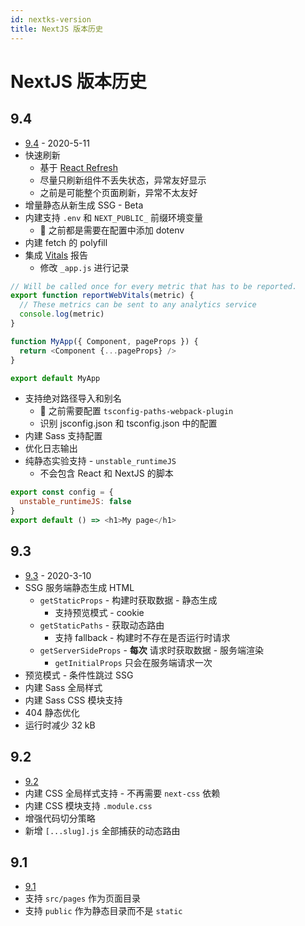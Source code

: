 ```yaml
---
id: nextks-version
title: NextJS 版本历史
---
```


# NextJS 版本历史

## 9.4
* [9.4](https://nextjs.org/blog/next-9-4) - 2020-5-11
* 快速刷新
  * 基于 [React Refresh](https://github.com/facebook/react/tree/master/packages/react-refresh)
  * 尽量只刷新组件不丢失状态，异常友好显示
  * 之前是可能整个页面刷新，异常不太友好
* 增量静态从新生成 SSG - Beta
* 内建支持 `.env` 和 `NEXT_PUBLIC_` 前缀环境变量
  * 💚 之前都是需要在配置中添加 dotenv
* 内建 fetch 的 polyfill
* 集成 [Vitals](https://web.dev/vitals/) 报告
  * 修改 `_app.js` 进行记录
```js
// Will be called once for every metric that has to be reported.
export function reportWebVitals(metric) {
  // These metrics can be sent to any analytics service
  console.log(metric)
}

function MyApp({ Component, pageProps }) {
  return <Component {...pageProps} />
}

export default MyApp
```
* 支持绝对路径导入和别名
  * 💚 之前需要配置 `tsconfig-paths-webpack-plugin`
  * 识别 jsconfig.json 和 tsconfig.json 中的配置
* 内建 Sass 支持配置
* 优化日志输出
* 纯静态实验支持 - `unstable_runtimeJS`
  * 不会包含 React 和 NextJS 的脚本
```js
export const config = {
  unstable_runtimeJS: false
}
export default () => <h1>My page</h1>
```

## 9.3
* [9.3](https://nextjs.org/blog/next-9-3) - 2020-3-10
* SSG 服务端静态生成 HTML
  * `getStaticProps` -  构建时获取数据 - 静态生成
    * 支持预览模式 - cookie
  * `getStaticPaths` - 获取动态路由
    * 支持 fallback - 构建时不存在是否运行时请求
  * `getServerSideProps` - __每次__ 请求时获取数据 - 服务端渲染
    * `getInitialProps` 只会在服务端请求一次
* 预览模式 - 条件性跳过 SSG
* 内建 Sass 全局样式
* 内建 Sass CSS 模块支持
* 404 静态优化
* 运行时减少 32 kB

## 9.2
* [9.2](https://nextjs.org/blog/next-9-2)
* 内建 CSS 全局样式支持 - 不再需要 `next-css` 依赖
* 内建 CSS 模块支持 `.module.css`
* 增强代码切分策略
* 新增 `[...slug].js` 全部捕获的动态路由

## 9.1
* [9.1](https://nextjs.org/blog/next-9-1)
* 支持 `src/pages` 作为页面目录
* 支持 `public` 作为静态目录而不是 `static`
